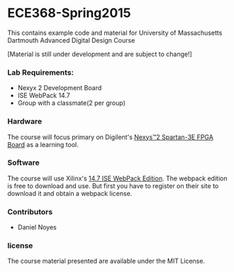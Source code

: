 ECE368-Spring2015
================
This contains example code and material for University of Massachusetts Dartmouth Advanced Digital Design Course

[Material is still under development and are subject to change!]

### Lab Requirements:
* Nexyx 2 Development Board
* ISE WebPack 14.7
* Group with a classmate(2 per group)

### Hardware

The course will focus primary on Digilent's [Nexys™2 Spartan-3E FPGA Board](http://www.digilentinc.com/Products/Detail.cfm?Prod=NEXYS2) as a learning tool.

### Software

The course will use Xilinx's [14.7 ISE WebPack Edition](http://www.xilinx.com/support/download/index.html/content/xilinx/en/downloadNav/design-tools.html). The webpack edition is free to download and use. But first you have to register on their site to download it and obtain a webpack license.

### Contributors
 * Daniel Noyes

### license

The course material presented are available under the MIT License.
